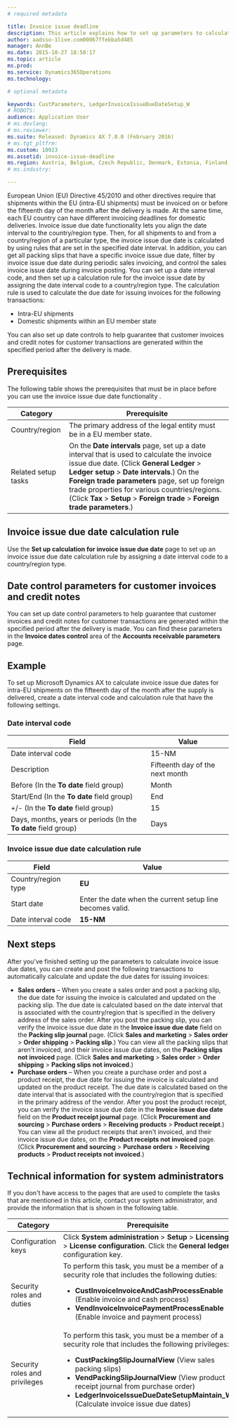 ```yaml
---
# required metadata

title: Invoice issue deadline
description: This article explains how to set up parameters to calculate the due dates for issuing customer invoices and vendor invoices in the European Union (EU).
author: aadsso-1live.com00067ffebba5d485
manager: AnnBe
ms.date: 2015-10-27 18:58:17
ms.topic: article
ms.prod: 
ms.service: Dynamics365Operations
ms.technology: 

# optional metadata

keywords: CustParameters, LedgerInvoiceIssueDueDateSetup_W
# ROBOTS: 
audience: Application User
# ms.devlang: 
# ms.reviewer: 
ms.suite: Released: Dynamics AX 7.0.0 (February 2016)
# ms.tgt_pltfrm: 
ms.custom: 10923
ms.assetid: invoice-issue-deadline
ms.region: Austria, Belgium, Czech Republic, Denmark, Estonia, Finland, France, Germany, Hungary, Iceland, Italy, Latvia, Lithuania, Netherlands, Poland, Spain, Sweden, United Kingdom
# ms.industry: 

---
```


European Union (EU) Directive 45/2010 and other directives require that shipments within the EU (intra-EU shipments) must be invoiced on or before the fifteenth day of the month after the delivery is made. At the same time, each EU country can have different invoicing deadlines for domestic deliveries. Invoice issue due date functionality lets you align the date interval to the country/region type. Then, for all shipments to and from a country/region of a particular type, the invoice issue due date is calculated by using rules that are set in the specified date interval. In addition, you can get all packing slips that have a specific invoice issue due date, filter by invoice issue due date during periodic sales invoicing, and control the sales invoice issue date during invoice posting. You can set up a date interval code, and then set up a calculation rule for the invoice issue date by assigning the date interval code to a country/region type. The calculation rule is used to calculate the due date for issuing invoices for the following transactions:

-   Intra-EU shipments
-   Domestic shipments within an EU member state

You can also set up date controls to help guarantee that customer invoices and credit notes for customer transactions are generated within the specified period after the delivery is made.

Prerequisites
-------------

The following table shows the prerequisites that must be in place before you can use the invoice issue due date functionality .

| Category            | Prerequisite                                                                                                                                                                                                                                                                                                                                                                             |
|---------------------|------------------------------------------------------------------------------------------------------------------------------------------------------------------------------------------------------------------------------------------------------------------------------------------------------------------------------------------------------------------------------------------|
| Country/region      | The primary address of the legal entity must be in a EU member state.                                                                                                                                                                                                                                                                                                                    |
| Related setup tasks | On the **Date intervals** page, set up a date interval that is used to calculate the invoice issue due date. (Click **General Ledger** &gt; **Ledger setup** &gt; **Date intervals**.) On the **Foreign trade parameters** page, set up foreign trade properties for various countries/regions. (Click **Tax** &gt; **Setup** &gt; **Foreign trade** &gt; **Foreign trade parameters**.) |

Invoice issue due date calculation rule
---------------------------------------

Use the **Set up calculation for invoice issue due date** page to set up an invoice issue due date calculation rule by assigning a date interval code to a country/region type.

Date control parameters for customer invoices and credit notes
--------------------------------------------------------------

You can set up date control parameters to help guarantee that customer invoices and credit notes for customer transactions are generated within the specified period after the delivery is made. You can find these parameters in the **Invoice dates control** area of the **Accounts receivable parameters** page.

Example
-------

To set up Microsoft Dynamics AX to calculate invoice issue due dates for intra-EU shipments on the fifteenth day of the month after the supply is delivered, create a date interval code and calculation rule that have the following settings.

### Date interval code

| Field                                                           | Value                           |
|-----------------------------------------------------------------|---------------------------------|
| Date interval code                                              | 15-NM                           |
| Description                                                     | Fifteenth day of the next month |
| Before (In the **To date** field group)                         | Month                           |
| Start/End (In the **To date** field group)                      | End                             |
| +/- (In the **To date** field group)                            | 15                              |
| Days, months, years or periods (In the **To date** field group) | Days                            |

### Invoice issue due date calculation rule

| Field               | Value                                                     |
|---------------------|-----------------------------------------------------------|
| Country/region type | **EU**                                                    |
| Start date          | Enter the date when the current setup line becomes valid. |
| Date interval code  | **15-NM**                                                 |

Next steps
----------

After you've finished setting up the parameters to calculate invoice issue due dates, you can create and post the following transactions to automatically calculate and update the due dates for issuing invoices:

-   **Sales orders** – When you create a sales order and post a packing slip, the due date for issuing the invoice is calculated and updated on the packing slip. The due date is calculated based on the date interval that is associated with the country/region that is specified in the delivery address of the sales order. After you post the packing slip, you can verify the invoice issue due date in the **Invoice issue due date** field on the **Packing slip journal** page. (Click **Sales and marketing** &gt; **Sales order** &gt; **Order shipping** &gt; **Packing slip**.) You can view all the packing slips that aren't invoiced, and their invoice issue due dates, on the **Packing slips not invoiced** page. (Click **Sales and marketing** &gt; **Sales order** &gt; **Order shipping** &gt; **Packing slips not invoiced**.)
-   **Purchase orders** – When you create a purchase order and post a product receipt, the due date for issuing the invoice is calculated and updated on the product receipt. The due date is calculated based on the date interval that is associated with the country/region that is specified in the primary address of the vendor. After you post the product receipt, you can verify the invoice issue due date in the **Invoice issue due date** field on the **Product receipt journal** page. (Click **Procurement and sourcing** &gt; **Purchase orders** &gt; **Receiving products** &gt; **Product receipt**.) You can view all the product receipts that aren't invoiced, and their invoice issue due dates, on the **Product receipts not invoiced** page. (Click **Procurement and sourcing** &gt; **Purchase orders** &gt; **Receiving products** &gt; **Product receipts not invoiced**.)

Technical information for system administrators
-----------------------------------------------

If you don't have access to the pages that are used to complete the tasks that are mentioned in this article, contact your system administrator, and provide the information that is shown in the following table.

<table>
<colgroup>
<col width="50%" />
<col width="50%" />
</colgroup>
<thead>
<tr class="header">
<th>Category</th>
<th>Prerequisite</th>
</tr>
</thead>
<tbody>
<tr class="odd">
<td>Configuration keys</td>
<td>Click <strong>System administration</strong> &gt; <strong>Setup</strong> &gt; <strong>Licensing</strong> &gt; <strong>License configuration</strong>. Click the <strong>General ledger</strong> configuration key.</td>
</tr>
<tr class="even">
<td>Security roles and duties</td>
<td>To perform this task, you must be a member of a security role that includes the following duties:
<ul>
<li><strong>CustInvoiceInvoiceAndCashProcessEnable</strong> (Enable invoice and cash process)</li>
<li><strong>VendInvoiceInvoicePaymentProcessEnable</strong> (Enable invoice and payment process)</li>
</ul></td>
</tr>
<tr class="odd">
<td>Security roles and privileges</td>
<td>To perform this task, you must be a member of a security role that includes the following privileges:
<ul>
<li><strong>CustPackingSlipJournalView</strong> (View sales packing slips)</li>
<li><strong>VendPackingSlipJournalView</strong> (View product receipt journal from purchase order)</li>
<li><strong>LedgerInvoiceIssueDueDateSetupMaintain_W</strong> (Calculate invoice issue due dates)</li>
</ul></td>
</tr>
</tbody>
</table>




